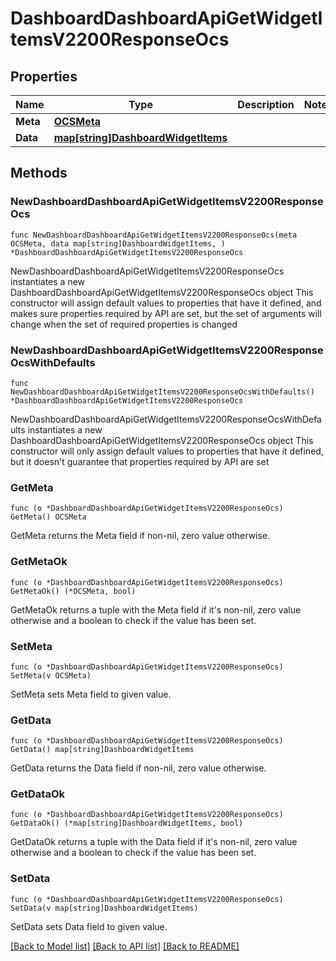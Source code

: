 # DashboardDashboardApiGetWidgetItemsV2200ResponseOcs

## Properties

Name | Type | Description | Notes
------------ | ------------- | ------------- | -------------
**Meta** | [**OCSMeta**](OCSMeta.md) |  | 
**Data** | [**map[string]DashboardWidgetItems**](DashboardWidgetItems.md) |  | 

## Methods

### NewDashboardDashboardApiGetWidgetItemsV2200ResponseOcs

`func NewDashboardDashboardApiGetWidgetItemsV2200ResponseOcs(meta OCSMeta, data map[string]DashboardWidgetItems, ) *DashboardDashboardApiGetWidgetItemsV2200ResponseOcs`

NewDashboardDashboardApiGetWidgetItemsV2200ResponseOcs instantiates a new DashboardDashboardApiGetWidgetItemsV2200ResponseOcs object
This constructor will assign default values to properties that have it defined,
and makes sure properties required by API are set, but the set of arguments
will change when the set of required properties is changed

### NewDashboardDashboardApiGetWidgetItemsV2200ResponseOcsWithDefaults

`func NewDashboardDashboardApiGetWidgetItemsV2200ResponseOcsWithDefaults() *DashboardDashboardApiGetWidgetItemsV2200ResponseOcs`

NewDashboardDashboardApiGetWidgetItemsV2200ResponseOcsWithDefaults instantiates a new DashboardDashboardApiGetWidgetItemsV2200ResponseOcs object
This constructor will only assign default values to properties that have it defined,
but it doesn't guarantee that properties required by API are set

### GetMeta

`func (o *DashboardDashboardApiGetWidgetItemsV2200ResponseOcs) GetMeta() OCSMeta`

GetMeta returns the Meta field if non-nil, zero value otherwise.

### GetMetaOk

`func (o *DashboardDashboardApiGetWidgetItemsV2200ResponseOcs) GetMetaOk() (*OCSMeta, bool)`

GetMetaOk returns a tuple with the Meta field if it's non-nil, zero value otherwise
and a boolean to check if the value has been set.

### SetMeta

`func (o *DashboardDashboardApiGetWidgetItemsV2200ResponseOcs) SetMeta(v OCSMeta)`

SetMeta sets Meta field to given value.


### GetData

`func (o *DashboardDashboardApiGetWidgetItemsV2200ResponseOcs) GetData() map[string]DashboardWidgetItems`

GetData returns the Data field if non-nil, zero value otherwise.

### GetDataOk

`func (o *DashboardDashboardApiGetWidgetItemsV2200ResponseOcs) GetDataOk() (*map[string]DashboardWidgetItems, bool)`

GetDataOk returns a tuple with the Data field if it's non-nil, zero value otherwise
and a boolean to check if the value has been set.

### SetData

`func (o *DashboardDashboardApiGetWidgetItemsV2200ResponseOcs) SetData(v map[string]DashboardWidgetItems)`

SetData sets Data field to given value.



[[Back to Model list]](../README.md#documentation-for-models) [[Back to API list]](../README.md#documentation-for-api-endpoints) [[Back to README]](../README.md)



